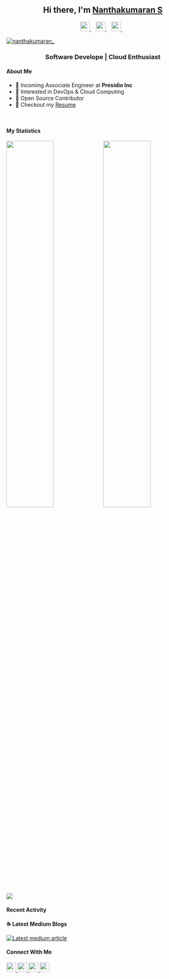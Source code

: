 <div align="center">
  <h2>
    Hi there, I'm
    <a href="https://www.nanthakumaran.com/">Nanthakumaran S</a>
  </h2>
</div>

<p align='center'>
   <a href="https://www.nanthakumaran.com/">
    <img 
      height="25" 
      src="https://upload.wikimedia.org/wikipedia/commons/thumb/e/ea/Circle-icons-browser.svg/1024px-Circle-icons-browser.svg.png"
      target="_blank"
    >
  </a>
  &nbsp;&nbsp;
  <a href="https://www.linkedin.com/in/nanthakumaran-s/">
    <img 
      height="25" 
      src="https://play-lh.googleusercontent.com/kMofEFLjobZy_bCuaiDogzBcUT-dz3BBbOrIEjJ-hqOabjK8ieuevGe6wlTD15QzOqw"
      target="_blank"
    >
  </a>
  &nbsp;&nbsp;
  <a href="https://twitter.com/nanthakumaran_/">
    <img 
      height="25" 
      src="https://upload.wikimedia.org/wikipedia/commons/thumb/4/4f/Twitter-logo.svg/1200px-Twitter-logo.svg.png"
      target="_blank"
    >
  </a>
  &nbsp;&nbsp;
</p>

<p align="left">
  <a 
    href="https://twitter.com/intent/follow?screen_name=nanthakumaran_" target="_blank"
  >
    <img 
      src="https://img.shields.io/twitter/follow/nanthakumaran_?logo=twitter&style=for-the-badge&color=1DA1F2"
      alt="nanthakumaran_"
    />
  </a>
</p>


### <p align='center'>Software Develope | Cloud Enthusiast</p>

#### About Me
- 🏢 Incoming Associate Engineer at **Presidio Inc**
- 🧐 Interested in DevOps & Cloud Computing
- 📖 Open Source Contributor
- 📝 Checkout my [Resume](files/Resume.pdf)

<br>

#### My Statistics
<p>
  <img 
    width="49.5%" 
    src="https://github-readme-stats.vercel.app/api?username=nanthakumaran-s&show_icons=true&bg_color=0E1117&title_color=8b949e&text_color=8b949e&icon_color=26a641" 
  />
  <img 
    width="49.5%" 
    src="https://github-readme-streak-stats.herokuapp.com/?user=nanthakumaran-s&theme=gruvbox" 
  />
</p>
<br>
<img
  src="https://github-readme-activity-graph.cyclic.app/graph?username=nanthakumaran-s&custom_title=Nanthakumaran%20S%27s%20Contribution%20Graph&theme=github-compact&area=true" 
/>

#### Recent Activity

<p><b> &#9749; Latest Medium Blogs</b></p>

<a target="_blank" href="https://nanthakumaran.medium.com/how-to-run-background-tasks-in-flutter-using-workmanager-579479f802c8"><img src="https://github-readme-medium-recent-article.vercel.app/medium/@nanthakumaran/0" alt="Latest medium article"></a>

#### Connect With Me

<a href="https://twitter.com/nanthakumaran_">
  <img src="https://img.shields.io/badge/twitter-%231DA1F2.svg?&style=for-the-badge&logo=twitter&logoColor=white" height=25>
</a> 
<a href="https://www.linkedin.com/in/nanthakumaran-s/">
  <img src="https://img.shields.io/badge/linkedin-%230077B5.svg?&style=for-the-badge&logo=linkedin&logoColor=white" height=25>
</a>
<a href="https://medium.com/@nanthakumaran">
  <img src="https://img.shields.io/badge/Medium-12100E?style=for-the-badge&logo=medium&logoColor=white" height=25>
</a>
<a href="mailto:nanthakumaran.ofcl@gmail.com">
  <img src="	https://img.shields.io/badge/Gmail-D14836?style=for-the-badge&logo=gmail&logoColor=white" height=25>
</a>
